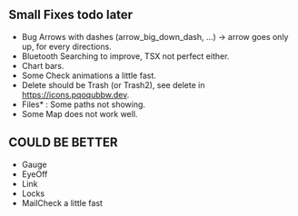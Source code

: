 
## Small Fixes todo later

- Bug Arrows with dashes (arrow_big_down_dash, ...) -> arrow goes only up, for every directions.
- Bluetooth Searching to improve, TSX not perfect either.
- Chart bars.
- Some Check animations a little fast.
- Delete should be Trash (or Trash2), see delete in https://icons.pqoqubbw.dev.
- Files* : Some paths not showing.
- Some Map does not work well.



## COULD BE BETTER

- Gauge
- EyeOff
- Link
- Locks
- MailCheck a little fast


